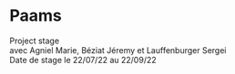 # Paams
Project stage<br>
avec Agniel Marie, Béziat Jéremy et Lauffenburger Sergei
<br>Date de stage le 22/07/22 au 22/09/22
